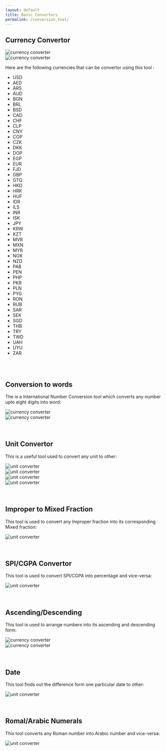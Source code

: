 ```yaml
---
layout: default
title: Basic Convertors
permalink: /conversion_tool/
---
```


## Currency Convertor

<div class="container my-3 row">
<div class="col-md-6 pb-2" >
<img alt="currency converter" class="tools_screenshot img-fluid" src="../public/images/conversions/currency_1.png" >
</div>
<div class="col-md-6 pb-2" >
<img alt="currency converter" class="tools_screenshot img-fluid" src="../public/images/conversions/currency_2.png" >
</div>
</div>

Here are the following currencies that can be convertor using this tool :
- USD
- AED
- ARS
- AUD 
- BGN
- BRL
- BSD
- CAD
- CHF
- CLP
- CNY
- COP
- CZK
- DKK
- DOP
- EGP
- EUR
- FJD
- GBP
- GTQ
- HKD
- HRK
- HUF
- IDR
- ILS
- INR
- ISK
- JPY
- KRW
- KZT
- MVR
- MXN
- MYR
- NOK
- NZD
- PAB
- PEN
- PHP
- PKR
- PLN
- PYG
- RON
- RUB
- SAR
- SEK
- SGD
- THB
- TRY
- TWD
- UAH
- UYU
- ZAR

<br><br>

## Conversion to words

The is a International Number Conversion tool which converts any number upto eight digits into word:

<div class="container my-3 row">
<div class="col-md-6 pb-2" >
<img alt="currency converter" class="tools_screenshot img-fluid" src="../public/images/bc1.PNG" >
</div>
<div class="col-md-6 pb-2" >
<img alt="currency converter" class="tools_screenshot img-fluid" src="../public/images/bc2.PNG" >
</div>
</div><br><br>

## Unit Convertor

This is a useful tool used to convert any unit to other:

<div class="container my-3 row">
<div class="col-md-6 pb-2" >
<img alt="unit converter" class="tools_screenshot img-fluid" src="../public/images/conversions/unit_conversion.png" >
</div>
<div class="col-md-6 pb-2" >
<img alt="unit converter" class="tools_screenshot img-fluid" src="../public/images/conversions/unit_conversion_2.png" >
</div>
<div class="col-md-6" >
<img alt="unit converter" class="tools_screenshot img-fluid" src="../public/images/conversions/unit_conversion_3.png" >
</div>
<div class="col-md-6" >
<img alt="unit converter" class="tools_screenshot img-fluid" src="../public/images/bc3.PNG" >
</div>
</div>
<br><br>

## Improper to Mixed Fraction

This tool is used to convert any Improper fraction into its corresponding Mixed fraction:

<div class="col-md-6" >
<img alt="unit converter" class="tools_screenshot img-fluid" src="../public/images/bc4.PNG" >
</div><br><br>

## SPI/CGPA Convertor

This tool is used to convert SPI/CGPA into percentage and vice-versa:

<div class="col-md-6" >
<img alt="unit converter" class="tools_screenshot img-fluid" src="../public/images/bc5.PNG" >
</div><br><br>

## Ascending/Descending

This tool is used to arrange numbers into its ascending and descending form:

<div class="container my-3 row">
<div class="col-md-6 pb-2" >
<img alt="currency converter" class="tools_screenshot img-fluid" src="../public/images/bc6.PNG" >
</div>
<div class="col-md-6 pb-2" >
<img alt="currency converter" class="tools_screenshot img-fluid" src="../public/images/bc7.PNG" >
</div>
</div><br><br>

## Date 

This tool finds out the difference form one particular date to other:

<div class="col-md-6" >
<img alt="unit converter" class="tools_screenshot img-fluid" src="../public/images/bc8.PNG" >
</div><br><br>

## Romal/Arabic Numerals

This tool converts any Roman number into Arabic number and vice-versa:

<div class="col-md-6" >
<img alt="unit converter" class="tools_screenshot img-fluid" src="../public/images/bc9.PNG" >
</div><br><br>
